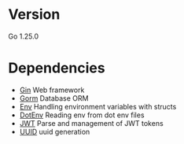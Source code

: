 # Version

Go 1.25.0

# Dependencies

- [Gin](https://gin-gonic.com/) Web framework
- [Gorm](https://gorm.io/) Database ORM
- [Env](https://github.com/caarlos0/env) Handling environment variables with structs
- [DotEnv](https://github.com/joho/godotenv) Reading env from dot env files
- [JWT](https://github.com/golang-jwt/jwt) Parse and management of JWT tokens
- [UUID](https://github.com/google/uuid) uuid generation